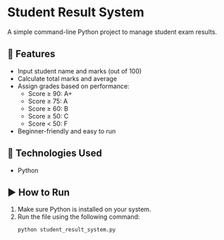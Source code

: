 # Student Result System

A simple command-line Python project to manage student exam results.

## 🔧 Features
- Input student name and marks (out of 100)
- Calculate total marks and average
- Assign grades based on performance:
  - Score ≥ 90: A+
  - Score ≥ 75: A
  - Score ≥ 60: B
  - Score ≥ 50: C
  - Score < 50: F
- Beginner-friendly and easy to run

## 📂 Technologies Used
- Python

## ▶️ How to Run
1. Make sure Python is installed on your system.
2. Run the file using the following command:
   ```bash
   python student_result_system.py
